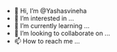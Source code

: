 - 👋 Hi, I’m @Yashasvineha
- 👀 I’m interested in ...
- 🌱 I’m currently learning ...
- 💞️ I’m looking to collaborate on ...
- 📫 How to reach me ...

<!---
Yashasvineha/Yashasvineha is a ✨ special ✨ repository because its `README.md` (this file) appears on your GitHub profile.
You can click the Preview link to take a look at your changes.
--->
